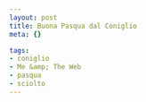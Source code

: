 ```yaml
--- 
layout: post
title: Buona Pasqua dal Coniglio
meta: {}

tags: 
- coniglio
- Me &amp; The Web
- pasqua
- sciolto
---
```

<object width="535" height="400"><param name="movie" value="http://www.youtube.com/v/ZCrGnd3ljqA&rel=1"></param><param name="wmode" value="transparent"></param><embed src="http://www.youtube.com/v/ZCrGnd3ljqA&rel=1" type="application/x-shockwave-flash" wmode="transparent" width="535" height="400"></embed></object>  
  
 
